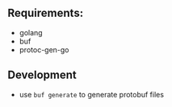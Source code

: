 ## Requirements:
- golang
- buf
- protoc-gen-go


## Development

- use `buf generate` to generate protobuf files
